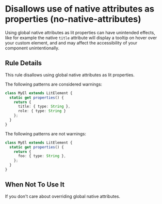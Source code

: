 # Disallows use of native attributes as properties (no-native-attributes)

Using global native attributes as lit properties can have unintended effects,
like for example the native `title` attribute will display a tooltip on hover
over your custom element, and and may affect the accessibility of your component
unintentionally.

## Rule Details

This rule disallows using global native attributes as lit properties.

The following patterns are considered warnings:

```ts
class MyEl extends LitElement {
  static get properties() {
    return {
      title: { type: String },
      role: { type: String }
    };
  }
}
```

The following patterns are not warnings:

```ts
class MyEl extends LitElement {
  static get properties() {
    return {
      foo: { type: String },
    };
  }
}
```

## When Not To Use It

If you don't care about overriding global native attributes.
